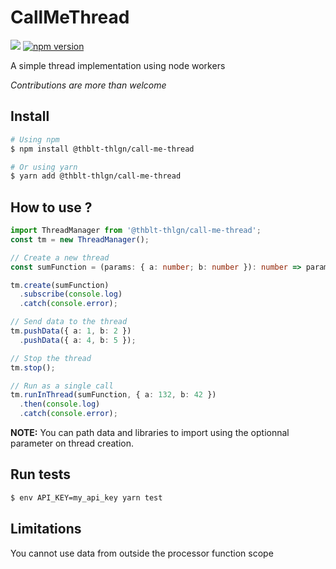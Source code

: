 # CallMeThread

![](https://github.com/thblt-thlgn/call-me-thread/workflows/Run%20tests/badge.svg)
[![npm version](https://badge.fury.io/js/%40thblt-thlgn%2Fcall-me-thread.svg)](https://badge.fury.io/js/%40thblt-thlgn%2Fomdb)

A simple thread implementation using node workers

_Contributions are more than welcome_

## Install

```sh
# Using npm
$ npm install @thblt-thlgn/call-me-thread

# Or using yarn
$ yarn add @thblt-thlgn/call-me-thread
```

## How to use ?

```ts
import ThreadManager from '@thblt-thlgn/call-me-thread';
const tm = new ThreadManager();

// Create a new thread
const sumFunction = (params: { a: number; b: number }): number => params.a + params.b;

tm.create(sumFunction)
  .subscribe(console.log)
  .catch(console.error);

// Send data to the thread
tm.pushData({ a: 1, b: 2 })
  .pushData({ a: 4, b: 5 });

// Stop the thread
tm.stop();

// Run as a single call
tm.runInThread(sumFunction, { a: 132, b: 42 })
  .then(console.log)
  .catch(console.error);
```

__NOTE:__ You can path data and libraries to import using the optionnal parameter on thread creation.

## Run tests

```sh
$ env API_KEY=my_api_key yarn test
```

## Limitations
You cannot use data from outside the processor function scope